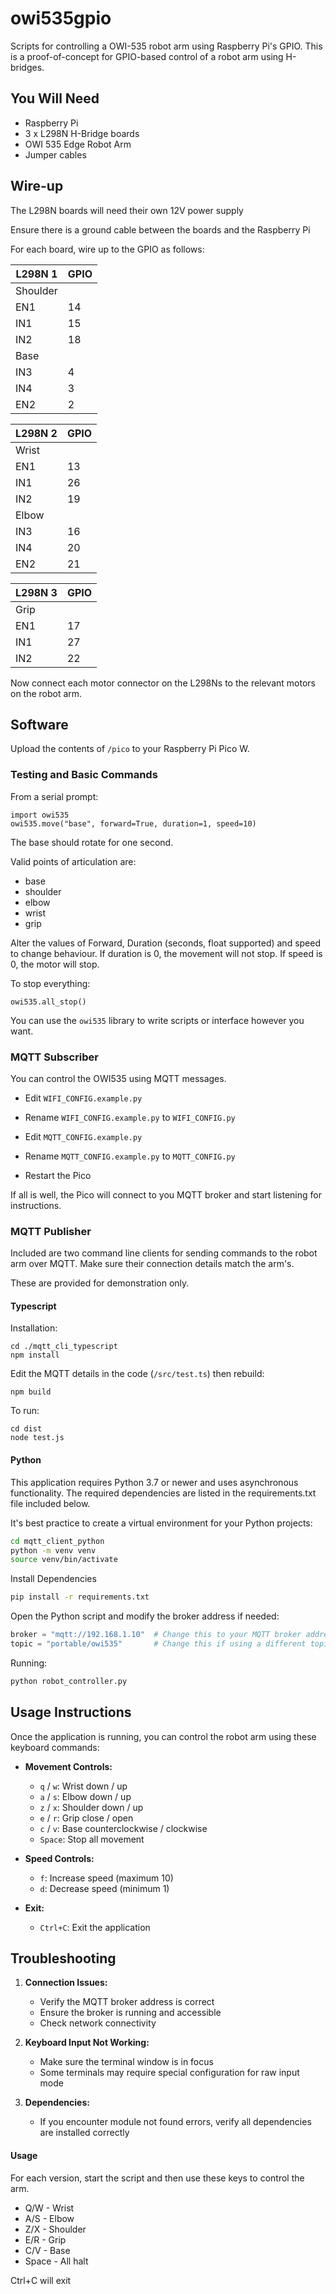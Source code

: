 # owi535gpio
Scripts for controlling a OWI-535 robot arm using Raspberry Pi's GPIO. This is a proof-of-concept
for GPIO-based control of a robot arm using H-bridges.

## You Will Need

- Raspberry Pi
- 3 x L298N H-Bridge boards
- OWI 535 Edge Robot Arm
- Jumper cables

## Wire-up

The L298N boards will need their own 12V power supply

Ensure there is a ground cable between the boards and the Raspberry Pi

For each board, wire up to the GPIO as follows:

|L298N 1|GPIO|
|-|-|
|Shoulder|
|EN1|14|
|IN1|15|
|IN2|18|
|Base|
|IN3|4|
|IN4|3|
|EN2|2|

|L298N 2|GPIO|
|-|-|
|Wrist|
|EN1|13|
|IN1|26|
|IN2|19|
|Elbow|
|IN3|16|
|IN4|20|
|EN2|21|

|L298N 3|GPIO|
|-|-|
|Grip|
|EN1|17|
|IN1|27|
|IN2|22|

Now connect each motor connector on the L298Ns to the relevant motors on the robot arm.

## Software

Upload the contents of `/pico` to your Raspberry Pi Pico W.

### Testing and Basic Commands

From a serial prompt:

```
import owi535
owi535.move("base", forward=True, duration=1, speed=10)
```

The base should rotate for one second.

Valid points of articulation are:

- base
- shoulder
- elbow
- wrist
- grip

Alter the values of Forward, Duration (seconds, float supported) and speed to change behaviour. If
duration is 0, the movement will not stop. If speed is 0, the motor will stop.

To stop everything:

```
owi535.all_stop()
```

You can use the `owi535` library to write scripts or interface however you want.

### MQTT Subscriber

You can control the OWI535 using MQTT messages.

- Edit `WIFI_CONFIG.example.py`

- Rename `WIFI_CONFIG.example.py` to `WIFI_CONFIG.py`

- Edit `MQTT_CONFIG.example.py`

- Rename `MQTT_CONFIG.example.py` to `MQTT_CONFIG.py`

- Restart the Pico

If all is well, the Pico will connect to you MQTT broker and start listening for instructions.

### MQTT Publisher

Included are two command line clients for sending commands to the robot arm over MQTT. Make sure their
connection details match the arm's.

These are provided for demonstration only.

#### Typescript

Installation:

```
cd ./mqtt_cli_typescript
npm install
```

Edit the MQTT details in the code (`/src/test.ts`) then rebuild:

```
npm build
```

To run:

```
cd dist
node test.js
```

#### Python

This application requires Python 3.7 or newer and uses asynchronous functionality. The required dependencies are listed in the requirements.txt file included below.

It's best practice to create a virtual environment for your Python projects:

```bash
cd mqtt_client_python
python -m venv venv
source venv/bin/activate
```

Install Dependencies

```bash
pip install -r requirements.txt
```
Open the Python script and modify the broker address if needed:

```python
broker = "mqtt://192.168.1.10"  # Change this to your MQTT broker address
topic = "portable/owi535"       # Change this if using a different topic
```

Running:

```bash
python robot_controller.py
```

## Usage Instructions

Once the application is running, you can control the robot arm using these keyboard commands:

- **Movement Controls:**
  - `q` / `w`: Wrist down / up
  - `a` / `s`: Elbow down / up
  - `z` / `x`: Shoulder down / up
  - `e` / `r`: Grip close / open
  - `c` / `v`: Base counterclockwise / clockwise
  - `Space`: Stop all movement

- **Speed Controls:**
  - `f`: Increase speed (maximum 10)
  - `d`: Decrease speed (minimum 1)

- **Exit:**
  - `Ctrl+C`: Exit the application

## Troubleshooting

1. **Connection Issues:**
   - Verify the MQTT broker address is correct
   - Ensure the broker is running and accessible
   - Check network connectivity

2. **Keyboard Input Not Working:**
   - Make sure the terminal window is in focus
   - Some terminals may require special configuration for raw input mode

3. **Dependencies:**
   - If you encounter module not found errors, verify all dependencies are installed correctly

#### Usage

For each version, start the script and then use these keys to control the arm.

- Q/W - Wrist
- A/S - Elbow
- Z/X - Shoulder
- E/R - Grip
- C/V - Base
- Space - All halt

Ctrl+C will exit
